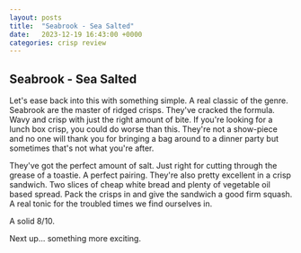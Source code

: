 ```yaml
---
layout: posts
title:  "Seabrook - Sea Salted"
date:   2023-12-19 16:43:00 +0000
categories: crisp review
---
```

## Seabrook - Sea Salted

Let's ease back into this with something simple. A real classic of the genre. Seabrook are the master of ridged crisps. They've cracked the formula. Wavy and crisp with just the right amount of bite. If you're looking for a lunch box crisp, you could do worse than this. They're not a show-piece and no one will thank you for bringing a bag around to a dinner party but sometimes that's not what you're after.

They've got the perfect amount of salt. Just right for cutting through the grease of a toastie. A perfect pairing. They're also pretty excellent in a crisp sandwich. Two slices of cheap white bread and plenty of vegetable oil based spread. Pack the crisps in and give the sandwich a good firm squash. A real tonic for the troubled times we find ourselves in.

A solid 8/10. 

Next up... something more exciting.
